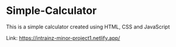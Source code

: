 # Simple-Calculator

This is a simple calculator created using HTML, CSS and JavaScript

Link: https://intrainz-minor-project1.netlify.app/
